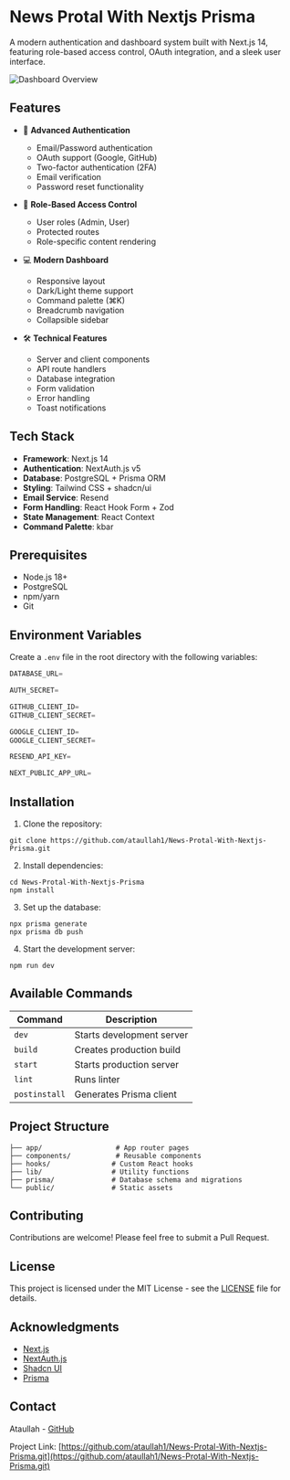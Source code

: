 # News Protal With Nextjs Prisma

A modern authentication and dashboard system built with Next.js 14, featuring role-based access control, OAuth integration, and a sleek user interface.

![Dashboard Overview](https://github.com/CodeMaster17/role-based-authentication-Authjs/assets/96763776/e1dfd40a-1dda-43ea-8f62-e839aadd)

## Features

- 🔐 **Advanced Authentication**

  - Email/Password authentication
  - OAuth support (Google, GitHub)
  - Two-factor authentication (2FA)
  - Email verification
  - Password reset functionality

- 👥 **Role-Based Access Control**

  - User roles (Admin, User)
  - Protected routes
  - Role-specific content rendering

- 💻 **Modern Dashboard**

  - Responsive layout
  - Dark/Light theme support
  - Command palette (⌘K)
  - Breadcrumb navigation
  - Collapsible sidebar

- 🛠️ **Technical Features**
  - Server and client components
  - API route handlers
  - Database integration
  - Form validation
  - Error handling
  - Toast notifications

## Tech Stack

- **Framework**: Next.js 14
- **Authentication**: NextAuth.js v5
- **Database**: PostgreSQL + Prisma ORM
- **Styling**: Tailwind CSS + shadcn/ui
- **Email Service**: Resend
- **Form Handling**: React Hook Form + Zod
- **State Management**: React Context
- **Command Palette**: kbar

## Prerequisites

- Node.js 18+
- PostgreSQL
- npm/yarn
- Git

## Environment Variables

Create a `.env` file in the root directory with the following variables:

```js
DATABASE_URL=

AUTH_SECRET=

GITHUB_CLIENT_ID=
GITHUB_CLIENT_SECRET=

GOOGLE_CLIENT_ID=
GOOGLE_CLIENT_SECRET=

RESEND_API_KEY=

NEXT_PUBLIC_APP_URL=
```

## Installation

1. Clone the repository:

```shell
git clone https://github.com/ataullah1/News-Protal-With-Nextjs-Prisma.git
```

2. Install dependencies:

```shell
cd News-Protal-With-Nextjs-Prisma
npm install
```

3. Set up the database:

```shell
npx prisma generate
npx prisma db push
```

4. Start the development server:

```shell
npm run dev
```

## Available Commands

| Command       | Description               |
| ------------- | ------------------------- |
| `dev`         | Starts development server |
| `build`       | Creates production build  |
| `start`       | Starts production server  |
| `lint`        | Runs linter               |
| `postinstall` | Generates Prisma client   |

## Project Structure

```
├── app/                  # App router pages
├── components/           # Reusable components
├── hooks/               # Custom React hooks
├── lib/                 # Utility functions
├── prisma/              # Database schema and migrations
└── public/              # Static assets
```

## Contributing

Contributions are welcome! Please feel free to submit a Pull Request.

## License

This project is licensed under the MIT License - see the [LICENSE](LICENSE) file for details.

## Acknowledgments

- [Next.js](https://nextjs.org/)
- [NextAuth.js](https://next-auth.js.org/)
- [Shadcn UI](https://ui.shadcn.com/)
- [Prisma](https://www.prisma.io/)

## Contact

Ataullah - [GitHub](https://github.com/ataullah1)

Project Link: [https://github.com/ataullah1/News-Protal-With-Nextjs-Prisma.git](https://github.com/ataullah1/News-Protal-With-Nextjs-Prisma.git)

